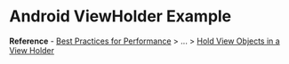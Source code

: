 # Android ViewHolder Example

**Reference** - [Best Practices for Performance](http://developer.android.com/training/best-performance.html) > ... > [Hold View Objects in a View Holder](http://developer.android.com/training/improving-layouts/smooth-scrolling.html#ViewHolder)
